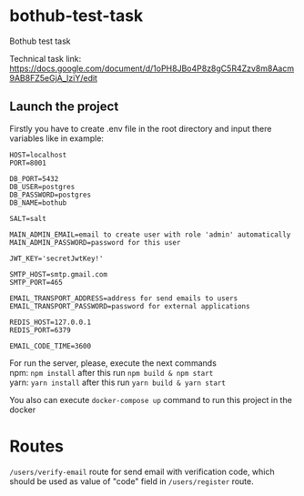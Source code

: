 # bothub-test-task
Bothub test task

Technical task link: https://docs.google.com/document/d/1oPH8JBo4P8z8gC5R4Zzv8m8Aacm9AB8FZ5eGjA_IziY/edit

## Launch the project 
Firstly you have to create .env file in the root directory and input there variables like in example:<br>
````
HOST=localhost
PORT=8001

DB_PORT=5432
DB_USER=postgres
DB_PASSWORD=postgres
DB_NAME=bothub

SALT=salt

MAIN_ADMIN_EMAIL=email to create user with role 'admin' automatically
MAIN_ADMIN_PASSWORD=password for this user

JWT_KEY='secretJwtKey!'

SMTP_HOST=smtp.gmail.com
SMTP_PORT=465

EMAIL_TRANSPORT_ADDRESS=address for send emails to users
EMAIL_TRANSPORT_PASSWORD=password for external applications

REDIS_HOST=127.0.0.1
REDIS_PORT=6379

EMAIL_CODE_TIME=3600
````
For run the server, please, execute the next commands<br>
npm: ``npm install`` after this run ``npm build & npm start`` <br>
yarn: ``yarn install`` after this run ``yarn build & yarn start``<br>

You also can execute ``docker-compose up`` command to run this project in the docker

# Routes

`/users/verify-email` route for send email with verification code, which should be used as value of "code" field in ``/users/register`` route. 
